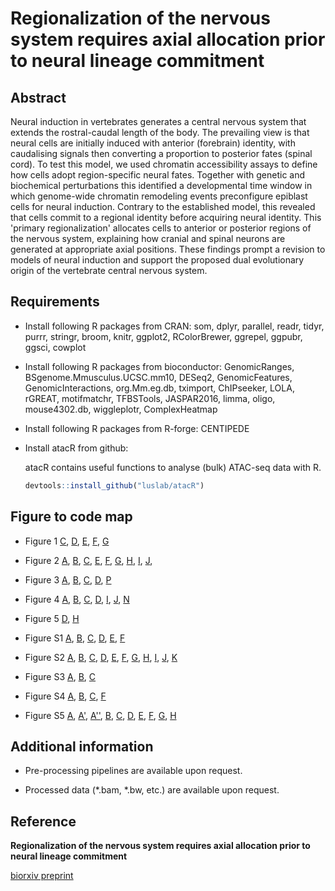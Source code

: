 # Regionalization of the nervous system requires axial allocation prior to neural lineage commitment 

## Abstract 
Neural induction in vertebrates generates a central nervous system that extends the rostral-caudal length of the body. The prevailing view is that neural cells are initially induced with anterior (forebrain) identity, with caudalising signals then converting a proportion to posterior fates (spinal cord). To test this model, we used chromatin accessibility assays to define how cells adopt region-specific neural fates. Together with genetic and biochemical perturbations this identified a developmental time window in which genome-wide chromatin remodeling events preconfigure epiblast cells for neural induction. Contrary to the established model, this revealed that cells commit to a regional identity before acquiring neural identity. This 'primary regionalization' allocates cells to anterior or posterior regions of the nervous system, explaining how cranial and spinal neurons are generated at appropriate axial positions. These findings prompt a revision to models of neural induction and support the proposed dual evolutionary origin of the vertebrate central nervous system.

## Requirements 

* Install following R packages from CRAN: 
som, dplyr, parallel, readr, tidyr, purrr, stringr, broom, knitr,
ggplot2, RColorBrewer, ggrepel, ggpubr, ggsci, cowplot

* Install following R packages from bioconductor:
GenomicRanges, BSgenome.Mmusculus.UCSC.mm10, DESeq2, GenomicFeatures, GenomicInteractions, org.Mm.eg.db, tximport, ChIPseeker, LOLA, rGREAT, motifmatchr, TFBSTools, JASPAR2016, limma, oligo, mouse4302.db, wiggleplotr, ComplexHeatmap

* Install following R packages from R-forge: 
CENTIPEDE

* Install atacR from github:

    atacR contains useful functions to analyse (bulk) ATAC-seq data with R.

    ``` r
    devtools::install_github("luslab/atacR")
    ``` 


## Figure to code map 

* Figure 1
 [C](../master/analysis/regulatoryRegionPlots/01_Pou5f1Example.R),
 [D](../master/analysis/regulatoryRegionPlots/02_0lig2Example.R),
 [E](../master/analysis/02_atacseq_DESeq2-WT-analysis.R),
 [F](../master/analysis/02_atacseq_DESeq2-WT-analysis.R),
 [G](../master/analysis/04_atacseq_WT-downstreamAnalysis.R)

* Figure 2
 [A](../master/analysis/03_atacseq_SOM-WT-analysis.R),
 [B](../master/analysis/regulatoryRegionPlots/03_ShhAnteriorExample.R),
 [C](../master/analysis/regulatoryRegionPlots/04_Phox2bHindbrainExample.R),
 [E](../master/analysis/regulatoryRegionPlots/05_Hoxc8SpinalCordExample.R),
 [F](../master/analysis/04_atacseq_WT-downstreamAnalysis.R),
 [G](../master/analysis/04_atacseq_WT-downstreamAnalysis.R),
 [H](../master/analysis/04_atacseq_WT-downstreamAnalysis.R),
 [I](../master/analysis/04_atacseq_WT-downstreamAnalysis.R),
 [J](../master/analysis/04_atacseq_WT-downstreamAnalysis.R),

* Figure 3
 [A](../master/analysis/04_atacseq_WT-downstreamAnalysis.R),
 [B](../master/analysis/04_atacseq_WT-downstreamAnalysis.R),
 [C](../master/analysis/04_atacseq_WT-downstreamAnalysis.R),
 [D](../master/analysis/04_atacseq_WT-downstreamAnalysis.R),
 [P](../master/analysis/xx_rnaseq_analysis.R)

* Figure 4
 [A](../master/analysis/05_atacseq_NMP-analysis.R),
 [B](../master/analysis/05_atacseq_NMP-analysis.R),
 [C](../master/analysis/05_atacseq_NMP-analysis.R),
 [D](../master/sh/plotCdx2Heatmap.sh),
 [I](../master/analysis/04_atacseq_WT-downstreamAnalysis.R),
 [J](../master/analysis/07_atacseq_Cdx2-analysis.R),
 [N](../master/analysis/05_atacseq_NMP-analysis.R)

* Figure 5
 [D](../master/analysis/xx_D5SCind-D5Hrep_analysis.R),
 [H](../master/analysis/xx_D5SCind-D5Hrep_analysis.R)

* Figure S1
 [A](../master/analysis/01_atacseq_qc.R),
 [B](../master/analysis/01_atacseq_qc.R),
 [C](../master/analysis/01_atacseq_qc.R),
 [D](../master/analysis/01_atacseq_qc.R),
 [E](../master/analysis/01_atacseq_qc.R),
 [F](../master/analysis/01_atacseq_qc.R)

* Figure S2
 [A](../master/analysis/04_atacseq_WT-downstreamAnalysis.R),
 [B](../master/analysis/04_atacseq_WT-downstreamAnalysis.R),
 [C](../master/analysis/04_atacseq_WT-downstreamAnalysis.R),
 [D](../master/analysis/04_atacseq_WT-downstreamAnalysis.R),
 [E](../master/analysis/04_atacseq_WT-downstreamAnalysis.R),
 [F](../master/analysis/04_atacseq_WT-downstreamAnalysis.R),
 [G](../master/analysis/04_atacseq_WT-downstreamAnalysis.R),
 [H](../master/analysis/04_atacseq_WT-downstreamAnalysis.R),
 [I](../master/analysis/04_atacseq_WT-downstreamAnalysis.R),
 [J](../master/analysis/regulatoryRegionPlots/06_ShhInvivoExample.R),
 [K](../master/analysis/regulatoryRegionPlots/07_Olig2InvivoExample.R)

* Figure S3
 [A](../master/analysis/04_atacseq_WT-downstreamAnalysis.R),
 [B](../master/analysis/04_atacseq_WT-downstreamAnalysis.R),
 [C](../master/analysis/04_atacseq_WT-downstreamAnalysis.R)

* Figure S4
 [A](../master/analysis/xx_atacseq_hbPlus-analysis.R),
 [B](../master/analysis/xx_atacseq_hbPlus-analysis.R),
 [C](../master/analysis/xx_atacseq_hbPlus-analysis.R),
 [F](../master/analysis/xx_rnaseq_analysis.R)

* Figure S5
 [A](../master/analysis/07_atacseq_Cdx2-analysis.R),
 [A'](../master/analysis/regulatoryRegionPlots/08_Phox2bCdx2Example.R),
 [A''](../master/analysis/regulatoryRegionPlots/09_MafbCdx2Example.R),
 [B](../master/sh/plotCdx2Heatmap.sh),
 [C](../master/analysis/07_atacseq_Cdx2-analysis.R),
 [D](../master/analysis/07_atacseq_Cdx2-analysis.R),
 [E](../master/analysis/07_atacseq_Cdx2-analysis.R),
 [F](../master/analysis/07_atacseq_Cdx2-analysis.R),
 [G](../master/analysis/xx_microarray_analysis.R),
 [H](../master/analysis/07_atacseq_Cdx2-analysis.R)

## Additional information 

* Pre-processing pipelines are available upon request.

* Processed data (*.bam, *.bw, etc.) are available upon request.

## Reference 
**Regionalization of the nervous system requires axial allocation prior to neural lineage commitment**

[biorxiv preprint](https://www.biorxiv.org/content/early/2017/12/04/229203)
